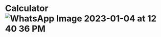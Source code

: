 # Calculator![WhatsApp Image 2023-01-04 at 12 40 36 PM](https://user-images.githubusercontent.com/50603405/210502519-0b3551c5-6d1d-469f-9dfc-7317e07e1306.jpeg)
